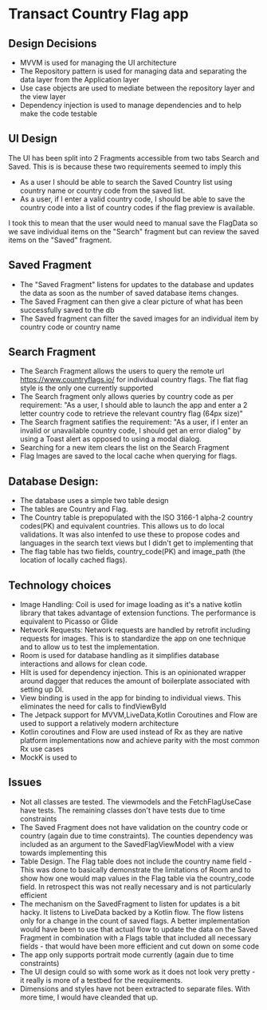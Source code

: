 # Transact Country Flag app
## Design Decisions
* MVVM is used for managing the UI architecture
* The Repository pattern is used for managing data and separating the data layer from the Application layer
* Use case objects are used to mediate between the repository layer and the view layer
* Dependency injection is used to manage dependencies and to help make the code testable

## UI Design
The UI has been split into 2 Fragments accessible from two tabs Search and Saved. This is is because these two requirements seemed to imply this
 *  As a user I should be able to search the Saved Country list using country name or country code from the saved list.
 *  As a user, if I enter a valid country code, I should be able to save the country code into a list of country codes  if the flag preview is available.
 
 I took this to mean that the user would need to manual save the FlagData so we save individual items on the "Search" fragment but can review the saved items on the "Saved" fragment.
 
 ## Saved Fragment
 * The "Saved Fragment" listens for updates to the database and updates the data as soon as the number of saved database items changes.
 * The Saved Fragment can then give a clear picture of what has been successfully saved to the db
 * The Saved fragment can filter the saved images for an individual item by country code or country name

## Search Fragment
* The Search Fragment allows the users to query the remote url https://www.countryflags.io/  for individual country flags. The flat flag style is the only one currently supported
* The Search fragment only allows queries by country code as per requirement:
 "As a user, I should able to launch the app and enter a 2 letter country code to retrieve the relevant country flag (64px size)"
* The Search fragment satifies the requirement: "As a user, if I enter an invalid or unavailable country code,  I should get an error dialog" by using a Toast alert as opposed to using a modal dialog.
* Searching for a new item clears the list on the Search Fragment
* Flag Images are saved to the local cache when querying for flags.

 ## Database Design:
 * The database uses a simple two table design
 * The tables are Country and Flag.
 * The Country table is prepopulated with the ISO 3166-1 alpha-2 country codes(PK) and equivalent countries. This allows us to do local validations. It was also intenfed to use these to propose codes and languages in the search text views but I didn't get to implementing that
 * The flag table has two fields, country_code(PK) and image_path (the location of locally cached flags). 
 


## Technology choices
* Image Handling: Coil is used for image loading as it's a native kotlin library that takes advantage of extension functions. The performance is equivalent to Picasso or Glide
* Network Requests: Network requests are handled by retrofit including requests for images. This is to standardize the app on one technique and to allow us to test the implementation.
* Room is used for database handling as it simplifies database interactions and allows for clean code.
* Hilt is used for dependency injection. This is an opinionated wrapper around dagger that reduces the amount of boilerplate associated with setting up DI.
* View binding is used in the app for binding to individual views. This eliminates the need for calls to findViewById
* The Jetpack support for MVVM,LiveData,Kotlin Coroutines and Flow are used to support a relatively modern architecture
* Kotlin coroutines and Flow are used instead of Rx as they are native platform implementations now and achieve parity with the most common Rx use cases
* MockK is used to 


## Issues
* Not all classes are tested. The viewmodels and the FetchFlagUseCase have tests. The remaining classes don't have tests due to time constraints
* The Saved Fragment does not have validation on the country code or country (again due to time constraints). The counties dependency was included as an argument to the SavedFlagViewModel with a view towards implementing this
* Table Design. The Flag table does not include the country name field - This was done to basically demonstrate the limitations of Room and to show how one would map values in the Flag table via the country_code field. In retrospect this was not really necessary and is not particularly efficient
* The mechanism on the SavedFragment to listen for updates is a bit hacky. It listens to LiveData backed by a Kotlin flow. The flow listens only for a change in the count of saved flags. A better implementation would have been to use that actual flow to update the data on the Saved Fragment in combination with a Flags table that included all necessary fields - that would have been more efficient and cut down on some code
* The app only supports portrait mode currently (again due to time constraints) 
* The UI design could so with some work as it does not look very pretty - it really is more of a testbed for the requirements.
* Dimensions and styles have not been extracted to separate files. With more time, I would have cleanded that up.


 

